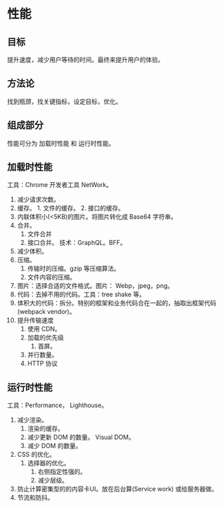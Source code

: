 # 性能
## 目标
提升速度，减少用户等待的时间。最终来提升用户的体验。

## 方法论
找到瓶颈，找关键指标，设定目标，优化。

## 组成部分
性能可分为 加载时性能 和 运行时性能。

## 加载时性能
工具：Chrome 开发者工具 NetWork。

1. 减少请求次数。
  1. 缓存。
    1. 文件的缓存。
    2. 接口的缓存。
  2. 内联体积小(<5KB)的图片。将图片转化成 Base64 字符串。
  3. 合并。
     1. 文件合并
     2. 接口合并。 技术：GraphQL。BFF。
2. 减少体积。
  4. 压缩。
     1. 传输时的压缩。gzip 等压缩算法。
     2. 文件内容的压缩。
  5. 图片：选择合适的文件格式。图片： Webp，jpeg，png。
  6. 代码：去掉不用的代码。工具：tree shake 等。
   1. 体积大的代码：拆分。特别的框架和业务代码合在一起的，抽取出框架代码(webpack vendor)。
3. 提升传输速度
   1. 使用 CDN。
   2. 加载的优先级
      1. 首屏。
   3. 并行数量。
   4. HTTP 协议

## 运行时性能
工具：Performance， Lighthouse。

1. 减少渲染。
   1. 渲染的缓存。
   2. 减少更新 DOM 的数量。 Visual DOM。
   3. 减少 DOM 的数量。
2. CSS 的优化。
   1. 选择器的优化。
      1. 右侧指定性强的。
      2. 减少层级。
3. 防止计算密集型的的内容卡UI。放在后台算(Service work) 或给服务器做。
4. 节流和防抖。